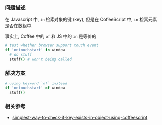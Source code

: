 ### 问题描述

在 Javascript 中, `in` 检索对象的键 (key), 但是在 CoffeeScript 中, `in` 检索元素
是否在数组中.

事实上, Coffee 中的 `of` 和 JS 中的 `in` 是等价的

```coffee
# test whether browser support touch event
if 'ontouchstart' in window
  # do stuff
  stuff() # won't being called
```

### 解决方案
 
```coffee
# using keyword `of` instead
if 'ontouchstart' of window
  stuff()
```

### 相关参考

  * [simplest-way-to-check-if-key-exists-in-object-using-coffeescript](http://stackoverflow.com/questions/8242984/simplest-way-to-check-if-key-exists-in-object-using-coffeescript)
